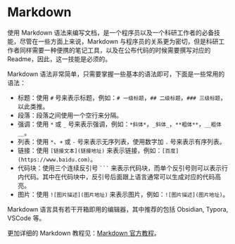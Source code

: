 # Markdown

使用 Markdown 语法来编写文档，是一个程序员以及一个科研工作者的必备技能，尽管在一些方面上来说，Markdown 与程序员的关系更为密切，但是科研工作者同样需要一种便携的笔记工具，以及在公布代码的时候需要撰写对应的 Readme，因此，这一技能是必须的。

Markdown 语法非常简单，只需要掌握一些基本的语法即可，下面是一些常用的语法：

- 标题：使用 `#` 号来表示标题，例如：`# 一级标题`，`## 二级标题`，`### 三级标题`，以此类推。
- 段落：段落之间使用一个空行来分隔。
- 强调：使用 `*` 或 `_` 号来表示强调，例如：`*斜体*`，`_斜体_`，`**粗体**`，`__粗体__`。
- 列表：使用 `*`、`+` 或 `-` 号来表示无序列表，使用数字加 `.` 号来表示有序列表。
- 链接：使用 `[链接文本](链接地址)` 来表示链接，例如：`[百度](https://www.baidu.com)`。
- 代码块：使用三个连续反引号 ` ``` ` 来表示代码块，而单个反引号则可以表示行内代码。其中在代码块中，反引号后面跟上语言通常可以生成对应的代码高亮。
- 图片：使用 `![图片描述](图片地址)` 来表示图片，例如：`![图片描述](图片地址)`。

Markdown 语言具有若干开箱即用的编辑器，其中推荐的包括 Obsidian, Typora, VSCode 等。

更加详细的 Markdown 教程见：[Markdown 官方教程](https://markdown.com.cn/)。